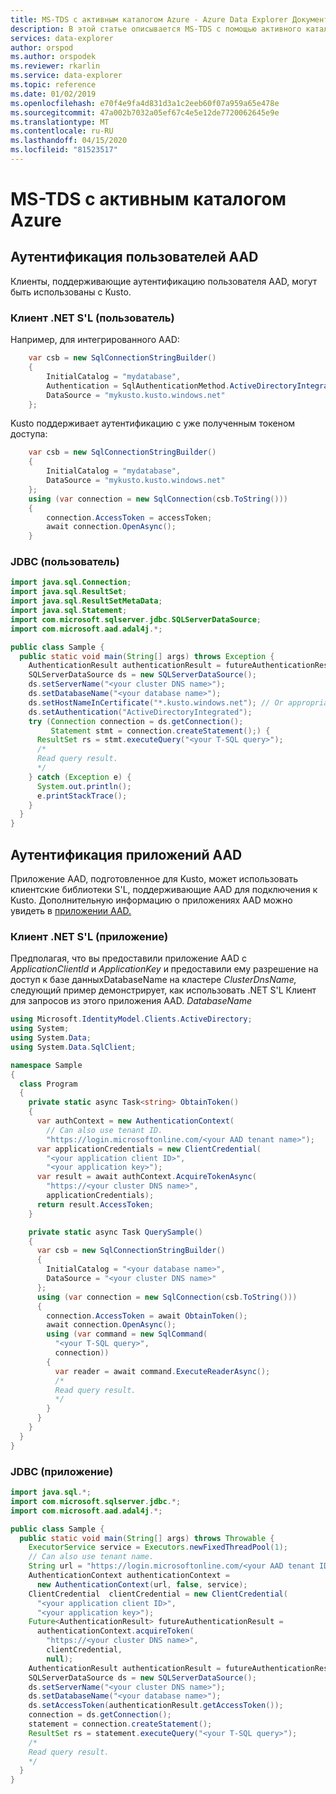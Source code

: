 ```yaml
---
title: MS-TDS с активным каталогом Azure - Azure Data Explorer Документы Майкрософт
description: В этой статье описывается MS-TDS с помощью активного каталога Azure в Azure Data Explorer.
services: data-explorer
author: orspod
ms.author: orspodek
ms.reviewer: rkarlin
ms.service: data-explorer
ms.topic: reference
ms.date: 01/02/2019
ms.openlocfilehash: e70f4e9fa4d831d3a1c2eeb60f07a959a65e478e
ms.sourcegitcommit: 47a002b7032a05ef67c4e5e12de7720062645e9e
ms.translationtype: MT
ms.contentlocale: ru-RU
ms.lasthandoff: 04/15/2020
ms.locfileid: "81523517"
---
```

# <a name="ms-tds-with-azure-active-directory"></a>MS-TDS с активным каталогом Azure

## <a name="aad-user-authentication"></a>Аутентификация пользователей AAD

Клиенты, поддерживающие аутентификацию пользователя AAD, могут быть использованы с Kusto.

### <a name="net-sql-client-user"></a>Клиент .NET S'L (пользователь)

Например, для интегрированного AAD:
```csharp
    var csb = new SqlConnectionStringBuilder()
    {
        InitialCatalog = "mydatabase",
        Authentication = SqlAuthenticationMethod.ActiveDirectoryIntegrated,
        DataSource = "mykusto.kusto.windows.net"
    };
```

Kusto поддерживает аутентификацию с уже полученным токеном доступа:
```csharp
    var csb = new SqlConnectionStringBuilder()
    {
        InitialCatalog = "mydatabase",
        DataSource = "mykusto.kusto.windows.net"
    };
    using (var connection = new SqlConnection(csb.ToString()))
    {
        connection.AccessToken = accessToken;
        await connection.OpenAsync();
    }
```

### <a name="jdbc-user"></a>JDBC (пользователь)

```java
import java.sql.Connection;
import java.sql.ResultSet;
import java.sql.ResultSetMetaData;
import java.sql.Statement;
import com.microsoft.sqlserver.jdbc.SQLServerDataSource;
import com.microsoft.aad.adal4j.*;

public class Sample {
  public static void main(String[] args) throws Exception {
    AuthenticationResult authenticationResult = futureAuthenticationResult.get();
    SQLServerDataSource ds = new SQLServerDataSource();
    ds.setServerName("<your cluster DNS name>");
    ds.setDatabaseName("<your database name>");
    ds.setHostNameInCertificate("*.kusto.windows.net"); // Or appropriate regional domain.
    ds.setAuthentication("ActiveDirectoryIntegrated");
    try (Connection connection = ds.getConnection(); 
         Statement stmt = connection.createStatement();) {
      ResultSet rs = stmt.executeQuery("<your T-SQL query>");
      /* 
      Read query result. 
      */
    } catch (Exception e) {
      System.out.println();
      e.printStackTrace();
    }
  }
}
```

## <a name="aad-application-authentication"></a>Аутентификация приложений AAD

Приложение AAD, подготовленное для Kusto, может использовать клиентские библиотеки S'L, поддерживающие AAD для подключения к Kusto. Дополнительную информацию о приложениях AAD можно увидеть в [приложении AAD.](../../management/access-control/how-to-provision-aad-app.md)

### <a name="net-sql-client-application"></a>Клиент .NET S'L (приложение)

Предполагая, что вы предоставили приложение AAD с *ApplicationClientId* и *ApplicationKey* и предоставили ему разрешение на доступ к базе данныхDatabaseName на кластере *ClusterDnsName,* следующий пример демонстрирует, как использовать .NET S'L Клиент для запросов из этого приложения AAD. *DatabaseName*

```csharp
using Microsoft.IdentityModel.Clients.ActiveDirectory;
using System;
using System.Data;
using System.Data.SqlClient;

namespace Sample
{
  class Program
  {
    private static async Task<string> ObtainToken()
    {
      var authContext = new AuthenticationContext(
        // Can also use tenant ID.
        "https://login.microsoftonline.com/<your AAD tenant name>");
      var applicationCredentials = new ClientCredential(
        "<your application client ID>", 
        "<your application key>");
      var result = await authContext.AcquireTokenAsync(
        "https://<your cluster DNS name>", 
        applicationCredentials);
      return result.AccessToken;
    }

    private static async Task QuerySample()
    {
      var csb = new SqlConnectionStringBuilder()
      {
        InitialCatalog = "<your database name>",
        DataSource = "<your cluster DNS name>"
      };
      using (var connection = new SqlConnection(csb.ToString()))
      {
        connection.AccessToken = await ObtainToken();
        await connection.OpenAsync();
        using (var command = new SqlCommand(
          "<your T-SQL query>", 
          connection))
        {
          var reader = await command.ExecuteReaderAsync();
          /*
          Read query result.
          */
        }
      }
    }
  }
}
```

### <a name="jdbc-application"></a>JDBC (приложение)

```java
import java.sql.*;
import com.microsoft.sqlserver.jdbc.*;
import com.microsoft.aad.adal4j.*;

public class Sample {
  public static void main(String[] args) throws Throwable {
    ExecutorService service = Executors.newFixedThreadPool(1);
    // Can also use tenant name.
    String url = "https://login.microsoftonline.com/<your AAD tenant ID>"; 
    AuthenticationContext authenticationContext = 
      new AuthenticationContext(url, false, service);
    ClientCredential  clientCredential = new ClientCredential(
      "<your application client ID>", 
      "<your application key>");
    Future<AuthenticationResult> futureAuthenticationResult = 
      authenticationContext.acquireToken(
        "https://<your cluster DNS name>", 
        clientCredential, 
        null);
    AuthenticationResult authenticationResult = futureAuthenticationResult.get();
    SQLServerDataSource ds = new SQLServerDataSource();
    ds.setServerName("<your cluster DNS name>");
    ds.setDatabaseName("<your database name>");
    ds.setAccessToken(authenticationResult.getAccessToken());
    connection = ds.getConnection();
    statement = connection.createStatement();
    ResultSet rs = statement.executeQuery("<your T-SQL query>");
    /*
    Read query result.
    */
  }
}
```